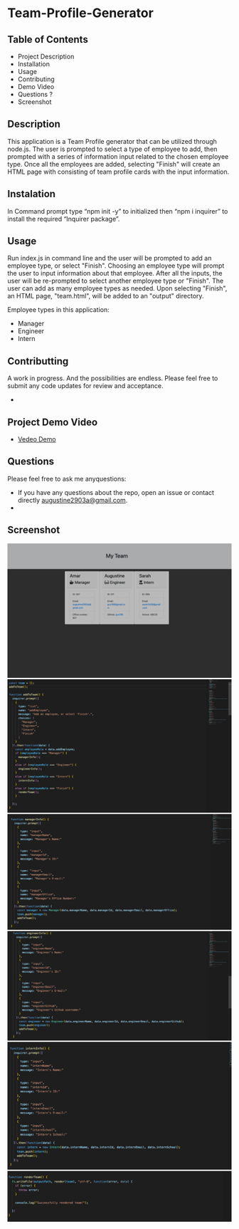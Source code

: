 # Team-Profile-Generator 
## Table of Contents 

* Project Description
* Installation
* Usage
* Contributing 
* Demo Video
* Questions ?
* Screenshot

## Description
This application is a Team Profile generator that can be utilized through node.js. The user is prompted to select a type of employee to add, then prompted with a series of information input related to the chosen employee type. Once all the employees are added, selecting "Finish" will create an HTML page with consisting of team profile cards with the input information.

## Instalation

In Command prompt type “npm init -y” to initialized then “npm i inquirer” to install the required “Inquirer package”.

## Usage 

Run index.js in command line and the user will be prompted to add an employee type, or select "Finish". Choosing an employee type will prompt the user to input information about that employee. After all the inputs, the user will be re-prompted to select another employee type or "Finish". The user can add as many employee types as needed. Upon selecting "Finish", an HTML page, "team.html", will be added to an "output" directory.

Employee types in this application:

* Manager
* Engineer
* Intern

## Contributting
A work in progress. And the possibilities are endless.
Please feel free to submit any code updates for review and acceptance.

* 

## Project Demo Video

* [Vedeo Demo](https://watch.screencastify.com/v/eke8yyQ0E4JoL9PEKXAo)

## Questions

Please feel free to ask me anyquestions:
* If you have any questions about the repo, open an issue or contact directly augustine2903a@gmail.com.
* 

## Screenshot
![screenshot1](./images/image.png)
![screenshot1](./images/image1.png)
![screenshot1](./images/image2.png)
![screenshot1](./images/image3.png)
![screenshot1](./images/image4.png)
![screenshot1](./images/image5.png)




